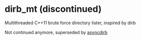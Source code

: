 # dirb_mt (discontinued)

Multithreaded C++11 brute force directory lister, inspired by dirb

Not continued anymore, superseded by [asyncdirb](https://github.com/dj-thd/asyncdirb)
